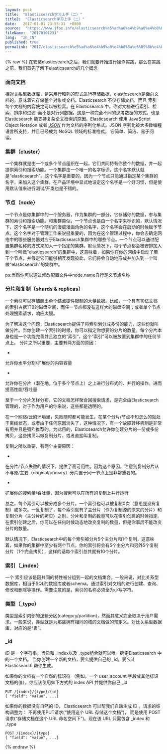 ```yaml
---
layout: post
title:  "Elasticsearch学习上手（二）"
title2:  "Elasticsearch学习上手（二）"
date:   2017-01-01 23:55:31  +0800
source:  "https://www.jfox.info/elasticsearch%e5%ad%a6%e4%b9%a0%e4%b8%8a%e6%89%8b%e4%ba%8c.html"
fileName:  "20170101231"
lang:  "zh_CN"
published: true
permalink: "2017/elasticsearch%e5%ad%a6%e4%b9%a0%e4%b8%8a%e6%89%8b%e4%ba%8c.html"
---
```

{% raw %}
在安装elasticsearch之后，我们就要开始进行操作实践，那么在实践之前，我们首先了解下elasticsearch的几个概念

### 面向文档

相对关系型数据库，是采用行和列的形式进行存储数据，elasticsearch是面向文档的，意味着它存储整个对象或文档。Elasticsearch 不仅存储文档，而且 索引 每个文档的内容使之可以被检索。在 Elasticsearch 中，你对文档进行索引、检索、排序和过滤–而不是对行列数据。这是一种完全不同的思考数据的方式，也是 Elasticsearch 能支持复杂全文检索的原因。Elasticsearch 使用 JavaScript Object Notation 或者 [*JSON*](https://www.jfox.info/go.php?url=http://en.wikipedia.org/wiki/Json) 作为文档的序列化格式。JSON 序列化被大多数编程语言所支持，并且已经成为 NoSQL 领域的标准格式。 它简单、简洁、易于阅读。

### 集群（cluster）

一个集群就是由一个或多个节点组织在一起，它们共同持有你整个的数据，并一起提供索引和搜索功能。一个集群由一个唯一的名字标识，这个名字默认就是“elasticsearch”。这个名字是重要的，因为一个节点只能通过指定某个集群的名字，来加入这个集群。在产品环境中显式地设定这个名字是一个好习惯，但是使用默认值来进行测试/开发也是不错的。

### 节点（node）

一个节点是你集群中的一个服务器，作为集群的一部分，它存储你的数据，参与集群的索引和搜索功能。和集群类似，一个节点也是由一个名字来标识的，默认情况下，这个名字是一个随机的漫威漫画角色的名字，这个名字会在启动的时候赋予节点。这个名字对于管理工作来说挺重要的，因为在这个管理过程中，你会去确定网络中的哪些服务器对应于Elasticsearch集群中的哪些节点。一个节点可以通过配置集群名称的方式来加入一个指定的集群。默认情况下，每个节点都会被安排加入到一个叫做“elasticsearch”的集群中，这意味着，如果你在你的网络中启动了若干个节点，并假定它们能够相互发现彼此，它们将会自动地形成并加入到一个叫做“elasticsearch”的集群中。

ps:当然你可以通过修改配置文件中node.name自行定义节点名称

### 分片和复制（shards & replicas）

一个索引可以存储超出单个结点硬件限制的大量数据。比如，一个具有10亿文档的索引占据1TB的磁盘空间，而任一节点都没有这样大的磁盘空间；或者单个节点处理搜索请求，响应太慢。

为了解决这个问题，Elasticsearch提供了将索引划分成多份的能力，这些份就叫做分片。当你创建一个索引的时候，你可以指定你想要的分片的数量。每个分片本身也是一个功能完善并且独立的“索引”，这个“索引”可以被放置到集群中的任何节点上。 分片之所以重要，主要有两方面的原因：

- 
允许你水平分割/扩展你的内容容量

- 
允许你在分片（潜在地，位于多个节点上）之上进行分布式的、并行的操作，进而提高性能/吞吐量

至于一个分片怎样分布，它的文档怎样聚合回搜索请求，是完全由Elasticsearch管理的，对于作为用户的你来说，这些都是透明的。

在一个网络/云的环境里，失败随时都可能发生，在某个分片/节点不知怎么的就处于离线状态，或者由于任何原因消失了，这种情况下，有一个故障转移机制是非常有用并且是强烈推荐的。为此目的，Elasticsearch允许你创建分片的一份或多份拷贝，这些拷贝叫做复制分片，或者直接叫复制。

复制之所以重要，有两个主要原因：

- 
在分片/节点失败的情况下，提供了高可用性。因为这个原因，注意到复制分片从不与原/主要（original/primary）分片置于同一节点上是非常重要的。

- 
扩展你的搜索量/吞吐量，因为搜索可以在所有的复制上并行运行

总之，每个索引可以被分成多个分片。一个索引也可以被复制0次（意思是没有复制）或多次。一旦复制了，每个索引就有了主分片（作为复制源的原来的分片）和复制分片（主分片的拷贝）之别。分片和复制的数量可以在索引创建的时候指定。在索引创建之后，你可以在任何时候动态地改变复制的数量，但是你事后不能改变分片的数量。

默认情况下，Elasticsearch中的每个索引被分片5个主分片和1个复制，这意味着，如果你的集群中至少有两个节点，你的索引将会有5个主分片和另外5个复制分片（1个完全拷贝），这样的话每个索引总共就有10个分片。

### 索引（_index）

一个 索引应该是因共同的特性被分组到一起的文档集合。一般来说，对比关系型数据库，相当于SQL的数据库或者schema。通过索引对文档的进行创建、查询、修改和删除等操作。需要注意的是，索引的名称必须全为小写字符。

### 类型（_type）

类型是索引内部的逻辑分区(category/partition)，然而其意义完全取决于用户需求。一般来说，类型就是为那些拥有相同的域的文档做的预定义。对比关系型数据库，对应的是“表”。

### _id

*ID* 是一个字符串，当它和 _index以及 _type组合就可以唯一确定Elasticsearch 中的一个文档。 当你创建一个新的文档，要么提供自己的 _id，要么让 Elasticsearch 帮你生成。

如果你的文档有一个自然的标识符 （例如，一个 user_account 字段或其他标识文档的值），你应该使用如下方式的 index API 并提供你自己 _id

    PUT /{index}/{type}/{id}
    { "field": "value", ...}

如果你的数据没有自然的 ID， Elasticsearch 可以帮我们自动生成 ID 。请求的结构调整为： 不再使用PUT请求(“使用这个 URL 存储这个文档”)， 而是使用 POST请求(“存储文档在这个 URL 命名空间下”)。现在该 URL 只需包含 _index 和 _type

    POST /{index}/{type}
    { "field": "value", ...}
{% endraw %}